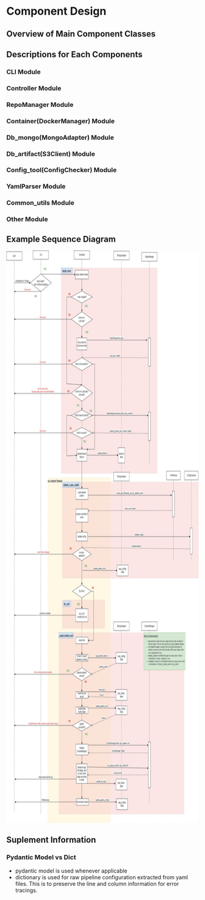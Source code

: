 # Component Design

## Overview of Main Component Classes

## Descriptions for Each Components

### CLI Module

### Controller Module

### RepoManager Module

### Container(DockerManager) Module

### Db_mongo(MongoAdapter) Module

### Db_artifact(S3Client) Module

### Config_tool(ConfigChecker) Module

### YamlParser Module

### Common_utils Module

### Other Module

## Example Sequence Diagram

<img src="../images/SeqPipelineRun.jpg" alt="System Design" width="1000" height="1500">

## Suplement Information

### Pydantic Model vs Dict

- pydantic model is used whenever applicable
- dictionary is used for raw pipeline configuration extracted from yaml files. This is to preserve the line and column information for error tracings.
